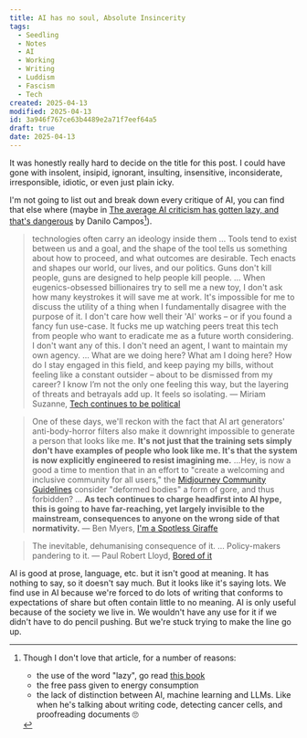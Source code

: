 ```yaml
---
title: AI has no soul, Absolute Insincerity
tags:
  - Seedling
  - Notes
  - AI
  - Working
  - Writing
  - Luddism
  - Fascism
  - Tech
created: 2025-04-13
modified: 2025-04-13
id: 3a946f767ce63b4489e2a71f7eef64a5
draft: true
date: 2025-04-13
---
```

It was honestly really hard to decide on the title for this post. I could have gone with insolent, insipid, ignorant, insulting, insensitive, inconsiderate, irresponsible, idiotic, or even just plain icky.

I'm not going to list out and break down every critique of AI, you can find that else where (maybe in [The average AI criticism has gotten lazy, and that's dangerous](https://redeem-tomorrow.com/the-average-ai-criticism-has-gotten-lazy-and-thats-dangerous) by Danilo Campos[^1]).

[^1]: Though I don't love that article, for a number of reasons:
    - the use of the word "lazy", go read [this book](https://en.wikipedia.org/wiki/Laziness_Does_Not_Exist)
    - the free pass given to energy consumption
    - the lack of distinction between AI, machine learning and LLMs. Like when he's talking about writing code, detecting cancer cells, and proofreading documents 🙄

> technologies often carry an ideology inside them
> …
> Tools tend to exist between us and a goal, and the shape of the tool tells us something about how to proceed, and what outcomes are desirable. Tech enacts and shapes our world, our lives, and our politics.
> Guns don't kill people, guns are designed to help people kill people.
> …
> When eugenics-obsessed billionaires try to sell me a new toy, I don't ask how many keystrokes it will save me at work. It's impossible for me to discuss the utility of a thing when I fundamentally disagree with the purpose of it.
> I don't care how well their 'AI' works – or if you found a fancy fun use-case. It fucks me up watching peers treat this tech from people who want to eradicate me as a future worth considering. I don't want any of this.
> I don't need an agent, I want to maintain my own agency.
> …
> What are we doing here? What am I doing here? How do I stay engaged in this field, and keep paying my bills, without feeling like a constant outsider – about to be dismissed from my career? I know I’m not the only one feeling this way, but the layering of threats and betrayals add up. It feels so isolating.
> — Miriam Suzanne, [Tech continues to be political](https://www.miriamsuzanne.com/2025/02/12/tech-ai-wtf/)

> One of these days, we'll reckon with the fact that AI art generators' anti-body-horror filters also make it downright impossible to generate a person that looks like me.
> **It's not just that the training sets simply don't have examples of people who look like me. It's that the system is now explicitly engineered to resist imagining me.**
> …Hey, is now a good a time to mention that in an effort to "create a welcoming and inclusive community for all users," the [Midjourney Community Guidelines](https://docs.midjourney.com/docs/community-guidelines) consider "deformed bodies" a form of gore, and thus forbidden?
> …
> **As tech continues to charge headfirst into AI hype, this is going to have far-reaching, yet largely invisible to the mainstream, consequences to anyone on the wrong side of that normativity.**
> — Ben Myers, [I'm a Spotless Giraffe](https://benmyers.dev/blog/spotless-giraffe/)

> The inevitable, dehumanising consequence of it.
> …
> Policy-makers pandering to it.
> — Paul Robert Lloyd, [Bored of it](https://paulrobertlloyd.com/2025/087/a1/bored/)

AI is good at prose, language, etc. but it isn't good at meaning.
It has nothing to say, so it doesn't say much. But it looks like it's saying lots.
We find use in AI because we're forced to do lots of writing that conforms to expectations of share but often contain little to no meaning.
AI is only useful because of the society we live in. We wouldn't have any use for it if we didn't have to do pencil pushing.
But we're stuck trying to make the line go up.